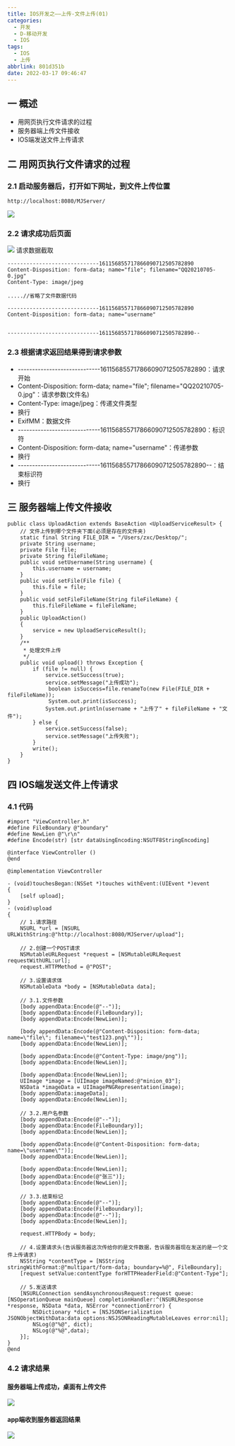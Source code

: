 ```yaml
---
title: IOS开发之——上传-文件上传(01)
categories:
  - 开发
  - D-移动开发
  - IOS
tags:
  - IOS
  - 上传
abbrlink: 801d351b
date: 2022-03-17 09:46:47
---
```

## 一 概述

* 用网页执行文件请求的过程
* 服务器端上传文件接收
* IOS端发送文件上传请求

<!--more-->

## 二 用网页执行文件请求的过程

### 2.1 启动服务器后，打开如下网址，到文件上传位置

```
http://localhost:8080/MJServer/
```

![][1]

### 2.2 请求成功后页面
![][2]
请求数据截取

```
-----------------------------161156855717866090712505782890
Content-Disposition: form-data; name="file"; filename="QQ20210705-0.jpg"
Content-Type: image/jpeg
	
.....//省略了文件数据代码

-----------------------------161156855717866090712505782890
Content-Disposition: form-data; name="username"


-----------------------------161156855717866090712505782890--

```

### 2.3 根据请求返回结果得到请求参数

* -----------------------------161156855717866090712505782890：请求开始
* Content-Disposition: form-data; name="file"; filename="QQ20210705-0.jpg"：请求参数(文件名)
* Content-Type: image/jpeg：传递文件类型
* 换行
* ExifMM：数据文件
* -----------------------------161156855717866090712505782890：标识符
* Content-Disposition: form-data; name="username"：传递参数
* 换行
* -----------------------------161156855717866090712505782890--：结束标识符
* 换行

## 三 服务器端上传文件接收

```
public class UploadAction extends BaseAction <UploadServiceResult> {
	// 文件上传到哪个文件夹下面(必须是存在的文件夹)
	static final String FILE_DIR = "/Users/zxc/Desktop/";
	private String username;
	private File file;
	private String fileFileName;
	public void setUsername(String username) {
		this.username = username;
	}
	public void setFile(File file) {
		this.file = file;
	}
	public void setFileFileName(String fileFileName) {
		this.fileFileName = fileFileName;
	}
	public UploadAction()
	{
		service = new UploadServiceResult();
	}
	/**
	 * 处理文件上传
	 */
	public void upload() throws Exception {
		if (file != null) {
			service.setSuccess(true);
			service.setMessage("上传成功");
		     boolean isSuccess=file.renameTo(new File(FILE_DIR + fileFileName));
		     System.out.print(isSuccess);
			System.out.println(username + "上传了" + fileFileName + "文件");
		} else {
			service.setSuccess(false);
			service.setMessage("上传失败");
		}
		write();
	}
}
```

## 四 IOS端发送文件上传请求

### 4.1 代码

```
#import "ViewController.h"
#define FileBoundary @"boundary"
#define NewLien @"\r\n"
#define Encode(str) [str dataUsingEncoding:NSUTF8StringEncoding]

@interface ViewController ()
@end

@implementation ViewController

- (void)touchesBegan:(NSSet *)touches withEvent:(UIEvent *)event
{
    [self upload];
}
- (void)upload
{
    // 1.请求路径
    NSURL *url = [NSURL URLWithString:@"http://localhost:8080/MJServer/upload"];
    
    // 2.创建一个POST请求
    NSMutableURLRequest *request = [NSMutableURLRequest requestWithURL:url];
    request.HTTPMethod = @"POST";
    
    // 3.设置请求体
    NSMutableData *body = [NSMutableData data];
    
    // 3.1.文件参数
    [body appendData:Encode(@"--")];
    [body appendData:Encode(FileBoundary)];
    [body appendData:Encode(NewLien)];
    
    [body appendData:Encode(@"Content-Disposition: form-data; name=\"file\"; filename=\"test123.png\"")];
    [body appendData:Encode(NewLien)];
    
    [body appendData:Encode(@"Content-Type: image/png")];
    [body appendData:Encode(NewLien)];
    
    [body appendData:Encode(NewLien)];
    UIImage *image = [UIImage imageNamed:@"minion_03"];
    NSData *imageData = UIImagePNGRepresentation(image);
    [body appendData:imageData];
    [body appendData:Encode(NewLien)];
    
    // 3.2.用户名参数
    [body appendData:Encode(@"--")];
    [body appendData:Encode(FileBoundary)];
    [body appendData:Encode(NewLien)];
    
    [body appendData:Encode(@"Content-Disposition: form-data; name=\"username\"")];
    [body appendData:Encode(NewLien)];
    
    [body appendData:Encode(NewLien)];
    [body appendData:Encode(@"张三")];
    [body appendData:Encode(NewLien)];
    
    // 3.3.结束标记
    [body appendData:Encode(@"--")];
    [body appendData:Encode(FileBoundary)];
    [body appendData:Encode(@"--")];
    [body appendData:Encode(NewLien)];
    
    request.HTTPBody = body;
    
    // 4.设置请求头(告诉服务器这次传给你的是文件数据，告诉服务器现在发送的是一个文件上传请求)
    NSString *contentType = [NSString stringWithFormat:@"multipart/form-data; boundary=%@", FileBoundary];
    [request setValue:contentType forHTTPHeaderField:@"Content-Type"];
    
    // 5.发送请求
    [NSURLConnection sendAsynchronousRequest:request queue:[NSOperationQueue mainQueue] completionHandler:^(NSURLResponse *response, NSData *data, NSError *connectionError) {
        NSDictionary *dict = [NSJSONSerialization JSONObjectWithData:data options:NSJSONReadingMutableLeaves error:nil];
        NSLog(@"%@", dict);
        NSLog(@"%@",data);
    }];
}
@end
```

### 4.2 请求结果
#### 服务器端上传成功，桌面有上传文件
![][3]

#### app端收到服务器返回结果
![][4]



[1]:https://cdn.staticaly.com/gh/PGzxc/CDN/master/blog-ios/ios-upload-01-webpage-view.png
[2]:https://cdn.staticaly.com/gh/PGzxc/CDN/master/blog-ios/ios-upload-01-webpage-request.png
[3]:https://cdn.staticaly.com/gh/PGzxc/CDN/master/blog-ios/ios-upload-01-service-sucess.png
[4]:https://cdn.staticaly.com/gh/PGzxc/CDN/master/blog-ios/ios-upload-01-app-sucess.png
